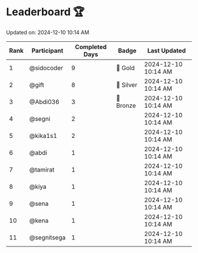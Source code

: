 # Leaderboard 🏆

Updated on: 2024-12-10 10:14 AM

| Rank | Participant       | Completed Days | Badge      | Last Updated         |
|------|-------------------|----------------|------------|----------------------|
| 1    | @sidocoder        | 9              | 🏅 Gold     | 2024-12-10 10:14 AM |
| 2    | @gift             | 8              | 🥈 Silver   | 2024-12-10 10:14 AM |
| 3    | @Abdi036          | 3              | 🥉 Bronze   | 2024-12-10 10:14 AM |
| 4    | @segni            | 2              |            | 2024-12-10 10:14 AM |
| 5    | @kika1s1          | 2              |            | 2024-12-10 10:14 AM |
| 6    | @abdi             | 1              |            | 2024-12-10 10:14 AM |
| 7    | @tamirat          | 1              |            | 2024-12-10 10:14 AM |
| 8    | @kiya             | 1              |            | 2024-12-10 10:14 AM |
| 9    | @sena             | 1              |            | 2024-12-10 10:14 AM |
| 10   | @kena             | 1              |            | 2024-12-10 10:14 AM |
| 11   | @segnitsega       | 1              |            | 2024-12-10 10:14 AM |
